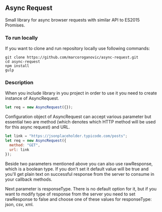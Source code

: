 ## Async Request
Small library for async browser requests with similar API to ES2015 Promises.

### To run locally
If you want to clone and run repository locally use following commands:

```
git clone https://github.com/marcoroganovic/async-request.git
cd async-request
npm install
gulp
```

### Description

When you include library in you project in order to use it you need to create instance of
AsyncRequest.

```javascript
let req = new AsyncRequest({});
```

Configuration object of AsyncRequest can accept various parameter but essential
two are method (which denotes which HTTP method will be used for this async
request) and URL.

```javascript
let link = "https://jsonplaceholder.typicode.com/posts";
let req = new AsyncRequest({
  method: "GET",
  url: link
});
```

Beside two parameters mentioned above you can also use rawResponse, which is a
boolean type. If you don't set it default value will be true and you'll get plain
text on successful response from the server to consume in your callback methods.

Next parameter is responseType. There is no default option for it, but if you
want to modify type of response from the server you need to set rawResponse to
false and choose one of these values for responseType: json, csv, xml.
